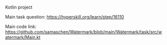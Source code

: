 Kotlin project

Main task question: https://hyperskill.org/learn/step/16110

Main code link: https://github.com/samaschen/Watermark/blob/main/Watermark/task/src/watermark/Main.kt
